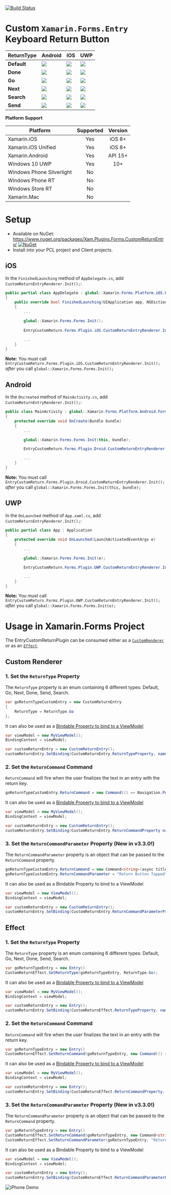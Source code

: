[![Build Status](https://www.bitrise.io/app/01a7d986a483dc66/status.svg?token=rLlWyVD2Qe1pY9nZy-mN0A&branch=master)](https://www.bitrise.io/app/01a7d986a483dc66)

# Custom `Xamarin.Forms.Entry` Keyboard Return Button

| ReturnType | Android | iOS | UWP |
|--------------------|---------|-----|-----|
| **Default**            |![](https://github.com/brminnick/Videos/blob/master/EntryCustomReturnPlugin/Return%20Button%20Images/Android/DefaultButton.png)|![](https://github.com/brminnick/Videos/blob/master/EntryCustomReturnPlugin/Return%20Button%20Images/iOS/DefaultButton.png)|![](https://github.com/brminnick/Videos/blob/master/EntryCustomReturnPlugin/Return%20Button%20Images/UWP/DefaultButton.png)|
| **Done**            |![](https://github.com/brminnick/Videos/blob/master/EntryCustomReturnPlugin/Return%20Button%20Images/Android/DoneButton.png)|![](https://github.com/brminnick/Videos/blob/master/EntryCustomReturnPlugin/Return%20Button%20Images/iOS/DoneButton.png)|![](https://github.com/brminnick/Videos/blob/master/EntryCustomReturnPlugin/Return%20Button%20Images/UWP/DefaultButton.png)|
| **Go**            |![](https://github.com/brminnick/Videos/blob/master/EntryCustomReturnPlugin/Return%20Button%20Images/Android/GoButton.png)|![](https://github.com/brminnick/Videos/blob/master/EntryCustomReturnPlugin/Return%20Button%20Images/iOS/GoButton.png)|![](https://github.com/brminnick/Videos/blob/master/EntryCustomReturnPlugin/Return%20Button%20Images/UWP/DefaultButton.png)|
| **Next**            |![](https://github.com/brminnick/Videos/blob/master/EntryCustomReturnPlugin/Return%20Button%20Images/Android/NextButton.png)|![](https://github.com/brminnick/Videos/blob/master/EntryCustomReturnPlugin/Return%20Button%20Images/iOS/NextButton.png)|![](https://github.com/brminnick/Videos/blob/master/EntryCustomReturnPlugin/Return%20Button%20Images/UWP/DefaultButton.png)|
| **Search**            |![](https://github.com/brminnick/Videos/blob/master/EntryCustomReturnPlugin/Return%20Button%20Images/Android/SearchButton.png)|![](https://github.com/brminnick/Videos/blob/master/EntryCustomReturnPlugin/Return%20Button%20Images/iOS/SearchButton.png)|![](https://github.com/brminnick/Videos/blob/master/EntryCustomReturnPlugin/Return%20Button%20Images/UWP/SearchButton.png)|
| **Send**            |![](https://github.com/brminnick/Videos/blob/master/EntryCustomReturnPlugin/Return%20Button%20Images/Android/SendButton.png)|![](https://github.com/brminnick/Videos/blob/master/EntryCustomReturnPlugin/Return%20Button%20Images/iOS/SendButton.png)|![](https://github.com/brminnick/Videos/blob/master/EntryCustomReturnPlugin/Return%20Button%20Images/UWP/DefaultButton.png)|

**Platform Support**

|Platform|Supported|Version|
| ------------------- | :-----------: | :------------------: |
|Xamarin.iOS|Yes|iOS 8+|
|Xamarin.iOS Unified|Yes|iOS 8+|
|Xamarin.Android|Yes|API 15+|
|Windows 10 UWP|Yes|10+|
|Windows Phone Silverlight|No||
|Windows Phone RT|No||
|Windows Store RT|No||
|Xamarin.Mac|No||

# Setup

* Available on NuGet: https://www.nuget.org/packages/Xam.Plugins.Forms.CustomReturnEntry/ [![NuGet](https://img.shields.io/nuget/v/Xam.Plugins.Forms.CustomReturnEntry.svg?label=NuGet)](https://www.nuget.org/packages/Xam.Plugins.Forms.CustomReturnEntry/)
* Install into your PCL project and Client projects.

## iOS

In the `FinishedLaunching` method of `AppDelegate.cs`, add `CustomReturnEntryRenderer.Init();`:

```csharp
public partial class AppDelegate : global::Xamarin.Forms.Platform.iOS.FormsApplicationDelegate
{
    public override bool FinishedLaunching(UIApplication app, NSDictionary options)
    {
        ...

        global::Xamarin.Forms.Forms.Init();
        
        EntryCustomReturn.Forms.Plugin.iOS.CustomReturnEntryRenderer.Init();

        ...
    }
}
```

**Note:** You must call  `EntryCustomReturn.Forms.Plugin.iOS.CustomReturnEntryRenderer.Init();` *after* you call `global::Xamarin.Forms.Forms.Init();`

## Android

In the `Oncreated` method of `MainActivity.cs`, add `CustomReturnEntryRenderer.Init();`:

```csharp
public class MainActivity : global::Xamarin.Forms.Platform.Android.FormsAppCompatActivity
{
    protected override void OnCreate(Bundle bundle)
    {
        ...

        global::Xamarin.Forms.Forms.Init(this, bundle);

        EntryCustomReturn.Forms.Plugin.Droid.CustomReturnEntryRenderer.Init();

        ...
    }
}
```

**Note:** You must call  `EntryCustomReturn.Forms.Plugin.Droid.CustomReturnEntryRenderer.Init();` *after* you call `global::Xamarin.Forms.Forms.Init(this, bundle);`

## UWP

In the `OnLaunched` method of `App.xaml.cs`, add `CustomReturnEntryRenderer.Init();`:

```csharp
public partial class App : Application
{
    protected override void OnLaunched(LaunchActivatedEventArgs e)
    {
        ...

        global::Xamarin.Forms.Forms.Init(e);

        EntryCustomReturn.Forms.Plugin.UWP.CustomReturnEntryRenderer.Init();

        ...
    }
}
```

**Note:** You must call  `EntryCustomReturn.Forms.Plugin.UWP.CustomReturnEntryRenderer.Init();` *after* you call `global::Xamarin.Forms.Forms.Init(e);`

# Usage in Xamarin.Forms Project

The EntryCustomReturnPlugin can be consumed either as a [`CustomRenderer`](https://developer.xamarin.com/guides/xamarin-forms/custom-renderer/entry/#Consuming_the_Custom_Control/) or as an [`Effect`](https://developer.xamarin.com/guides/xamarin-forms/effects/creating/#Consuming_the_Effect_in_C).

## Custom Renderer

### 1. Set the `ReturnType` Property

The `ReturnType` property is an enum containing 6 different types: Default, Go, Next, Done, Send, Search.

```csharp
var goReturnTypeCustomEntry = new CustomReturnEntry
{
    ReturnType = ReturnType.Go
};
```

It can also be used as a [Bindable Property to bind to a ViewModel](./Samples/EntryCustomReturnSampleApp/Helpers/ViewHelpers.cs#L25)

```csharp
var viewModel = new MyViewModel();
BindingContext = viewModel;

var customReturnEntry = new CustomReturnEntry();
customReturnEntry.SetBinding(CustomReturnEntry.ReturnTypeProperty, nameof(viewModel.EntryReturnType));
```

### 2. Set the `ReturnCommand` Command

`ReturnCommand` will fire when the user finalizes the text in an entry with the return key.

```csharp
goReturnTypeCustomEntry.ReturnCommand = new Command(() => Navigation.PushAsync(new ContentPage()));
```

It can also be used as a [Bindable Property to bind to a ViewModel](./Samples/EntryCustomReturnSampleApp/Helpers/ViewHelpers.cs#L195)

```csharp
var viewModel = new MyViewModel();
BindingContext = viewModel;

var customReturnEntry = new CustomReturnEntry();
customReturnEntry.SetBinding(CustomReturnEntry.ReturnCommandProperty nameof(viewModel.EntryReturnCommand));
```

### 3. Set the `ReturnCommandParameter` Property (New in v3.3.0!)

The `ReturnCommandParameter` property is an object that can be passed to the `ReturnCommand` property.

```csharp
goReturnTypeCustomEntry.ReturnCommand = new Command<string>(async title => await DisplayAlert(title, "", "Ok"));
goReturnTypeCustomEntry.ReturnCommandParameter = "Return Button Tapped";
```

It can also be used as a Bindable Property to bind to a ViewModel

```csharp
var viewModel = new ViewModel();
BindingContext = viewModel;

var customReturnEntry = new CustomReturnEntry();
customReturnEntry.SetBinding(CustomReturnEntry.ReturnCommandParameterProperty nameof(viewModel.EntryReturnCommandParameter));
```

## Effect

### 1. Set the `ReturnType` Property

The `ReturnType` property is an enum containing 6 different types: Default, Go, Next, Done, Send, Search.

```csharp
var goReturnTypeEntry = new Entry()
CustomReturnEffect.SetReturnType(goReturnTypeEntry, ReturnType.Go);
```

It can also be used as a [Bindable Property to bind to a ViewModel](./Samples/EntryCustomReturnSampleApp/Helpers/ViewHelpers.cs#L21)

```csharp
var viewModel = new MyViewModel();
BindingContext = viewModel;

var customReturnEntry = new Entry();
customReturnEntry.SetBinding(CustomReturnEffect.ReturnTypeProperty, nameof(viewModel.EntryReturnType));
```

### 2. Set the `ReturnCommand` Command

`ReturnCommand` will fire when the user finalizes the text in an entry with the return key.

```csharp
var goReturnTypeEntry = new Entry()
CustomReturnEffect.SetReturnCommand(goReturnTypeEntry, new Command(() => Navigation.PushAsync(new ContentPage()));
```

It can also be used as a [Bindable Property to bind to a ViewModel](./Samples/EntryCustomReturnSampleApp/Helpers/ViewHelpers.cs#L192)

```csharp
var viewModel = new MyViewModel();
BindingContext = viewModel;

var customReturnEntry = new Entry();
customReturnEntry.SetBinding(CustomReturnEffect.ReturnCommandProperty, nameof(viewModel.EntryReturnCommand));
```

### 3. Set the `ReturnCommandParameter` Property (New in v3.3.0!)

The `ReturnCommandParameter` property is an object that can be passed to the `ReturnCommand` property.

```csharp
var goReturnTypeEntry = new Entry()
CustomReturnEffect.SetReturnCommand(goReturnTypeEntry, new Command<string>(async title => await DisplayAlert(title, "", "Ok")));
CustomReturnEffect.SetReturnCommandParameter(goReturnTypeEntry, "Return Button Tapped");
```

It can also be used as a Bindable Property to bind to a ViewModel

```csharp
var viewModel = new ViewModel();
BindingContext = viewModel;

var customReturnEntry = new Entry();
customReturnEntry.SetBinding(CustomReturnEffect.ReturnCommandParameterProperty, nameof(viewModel.EntryReturnCommandParameter));
```

![iPhone Demo](https://github.com/brminnick/Videos/blob/master/EntryCustomReturnPlugin/iOS%20Gif.gif)
